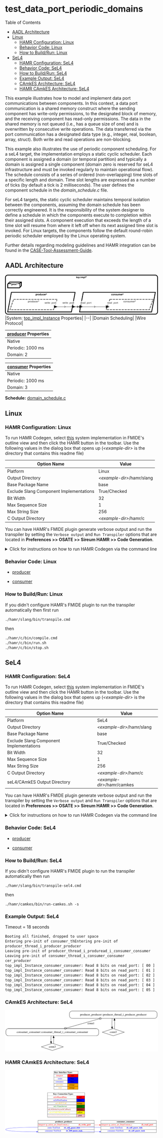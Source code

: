 # test_data_port_periodic_domains

 Table of Contents
<!--table-of-contents_start-->
  * [AADL Architecture](#aadl-architecture)
  * [Linux](#linux)
    * [HAMR Configuration: Linux](#hamr-configuration-linux)
    * [Behavior Code: Linux](#behavior-code-linux)
    * [How to Build/Run: Linux](#how-to-buildrun-linux)
  * [SeL4](#sel4)
    * [HAMR Configuration: SeL4](#hamr-configuration-sel4)
    * [Behavior Code: SeL4](#behavior-code-sel4)
    * [How to Build/Run: SeL4](#how-to-buildrun-sel4)
    * [Example Output: SeL4](#example-output-sel4)
    * [CAmkES Architecture: SeL4](#camkes-architecture-sel4)
    * [HAMR CAmkES Architecture: SeL4](#hamr-camkes-architecture-sel4)
<!--table-of-contents_end-->

This example illustrates how to model and implement data port communications between
components. In this context, a data port communication is a shared memory construct
where the sending component has write-only permissions, to the designated block
of memory, and the receiving component has read-only permissions. The data in the
shared memory is not queued (i.e., has a queue size of one) and is overwritten
by consecutive write operations. The data transferred via the port communication 
has a designated data type (e.g., integer, real, boolean, array, struct).
Both write and read operations are non-blocking.

This example also illustrates the use of periodic component scheduling. For a
seL4 target, the implementation employs a static cyclic scheduler. Each
component is assigned a domain (or temporal partition) and typically a domain
is assigned a single component (domain zero is reserved for seL4 infrastructure
and must be invoked regularly to maintain operational flow). The schedule consists
of a series of ordered (non-overlapping) time slots of a specific length and domain.
Time slot lengths are expressed as a number of ticks (by default a tick is
2 milliseconds). The user defines the component schedule in the *domain_schedule.c*
file. 

For seL4 targets, the static cyclic scheduler maintains temporal isolation
between the components, assuming the domain schedule has been correctly engineered.
It is the responsibility of the system designer to define a schedule
in which the components execute to completion within their assigned slots.
A component execution that exceeds the length of a time slot will resume from
where it left off when its next assigned time slot is invoked. 
For Linux targets, the components follow the default round-robin periodic
scheduler employed by the Linux operating system.

Further details regarding modeling guidelines and HAMR integration can be found
in the [CASE-Tool-Assessment-Guide](https://github.com/loonwerks/CASE/tree/master/TA5/tool-assessment-4/doc/CASE-Tool-Assessment-Guide.pdf).

## AADL Architecture
<!--aadl-architecture_start-->
![AADL Arch](aadl/diagrams/aadl-arch.png)
|System: [top_impl_Instance](aadl/test_data_port_periodic_domains.aadl#L93) Properties|
|--|
|Domain Scheduling|
|Wire Protocol|

|[producer](aadl/test_data_port_periodic_domains.aadl#L18) Properties|
|--|
|Native|
|Periodic: 1000 ms|
|Domain: 2|


|[consumer](aadl/test_data_port_periodic_domains.aadl#L50) Properties|
|--|
|Native|
|Periodic: 1000 ms|
|Domain: 3|


**Schedule:** [domain_schedule.c](aadl/domain_schedule.c)
<!--aadl-architecture_end-->


## Linux
<!--Linux_start--><!--Linux_end-->

### HAMR Configuration: Linux
<!--hamr-configuration-linux_start-->
To run HAMR Codegen, select [this](aadl/test_data_port_periodic_domains.aadl#L93) system implementation in FMIDE's outline view and then click the
HAMR button in the toolbar.  Use the following values in the dialog box that opens up (_&lt;example-dir&gt;_ is the directory that contains this readme file)

Option Name|Value |
|--|--|
Platform|Linux|
Output Directory|_&lt;example-dir&gt;_/hamr/slang|
Base Package Name|base|
|Exclude Slang Component Implementations|True/Checked|
|Bit Width|32|
|Max Sequence Size|1|
|Max String Size|256|
|C Output Directory|_&lt;example-dir&gt;_/hamr/c|

You can have HAMR's FMIDE plugin generate verbose output and run the transpiler by setting the ``Verbose output`` and ``Run Transpiler``
options that are located in __Preferences >> OSATE >> Sireum HAMR >> Code Generation__.



<details>

<summary>Click for instructions on how to run HAMR Codegen via the command line</summary>

The script [aadl/bin/run-hamr-Linux.sh](aadl/bin/run-hamr-Linux.sh) uses an experimental OSATE/FMIDE plugin we've developed that
allows you to run HAMR's OSATE/FMIDE plugin via the command line.  It has primarily been used/tested
when installed in OSATE (not FMIDE) and under Linux so may not work as expected in FMIDE or
under a different operating system. The script contains instructions on how to install the plugin.

```
./aadl/bin/run-hamr-Linux.sh
```

</details>
<!--hamr-configuration-linux_end-->


### Behavior Code: Linux
<!--behavior-code-linux_start-->
  * [producer](hamr/c/ext-c/producer_thread_i_producer_producer/producer_thread_i_producer_producer.c)

  * [consumer](hamr/c/ext-c/consumer_thread_i_consumer_consumer/consumer_thread_i_consumer_consumer.c)
<!--behavior-code-linux_end-->


### How to Build/Run: Linux
<!--how-to-buildrun-linux_start-->
If you didn't configure HAMR's FMIDE plugin to run the transpiler automatically then first run
```
./hamr/slang/bin/transpile.cmd
```
then 
```
./hamr/c/bin/compile.cmd
./hamr/c/bin/run.sh
./hamr/c/bin/stop.sh
```
<!--how-to-buildrun-linux_end-->


## SeL4
<!--SeL4_start--><!--SeL4_end-->

### HAMR Configuration: SeL4
<!--hamr-configuration-sel4_start-->
To run HAMR Codegen, select [this](aadl/test_data_port_periodic_domains.aadl#L93) system implementation in FMIDE's outline view and then click the
HAMR button in the toolbar.  Use the following values in the dialog box that opens up (_&lt;example-dir&gt;_ is the directory that contains this readme file)

Option Name|Value |
|--|--|
Platform|SeL4|
Output Directory|_&lt;example-dir&gt;_/hamr/slang|
Base Package Name|base|
|Exclude Slang Component Implementations|True/Checked|
|Bit Width|32|
|Max Sequence Size|1|
|Max String Size|256|
|C Output Directory|_&lt;example-dir&gt;_/hamr/c|
|seL4/CAmkES Output Directory|_&lt;example-dir&gt;_/hamr/camkes

You can have HAMR's FMIDE plugin generate verbose output and run the transpiler by setting the ``Verbose output`` and ``Run Transpiler``
options that are located in __Preferences >> OSATE >> Sireum HAMR >> Code Generation__.



<details>

<summary>Click for instructions on how to run HAMR Codegen via the command line</summary>

The script [aadl/bin/run-hamr-SeL4.sh](aadl/bin/run-hamr-SeL4.sh) uses an experimental OSATE/FMIDE plugin we've developed that
allows you to run HAMR's OSATE/FMIDE plugin via the command line.  It has primarily been used/tested
when installed in OSATE (not FMIDE) and under Linux so may not work as expected in FMIDE or
under a different operating system. The script contains instructions on how to install the plugin.

```
./aadl/bin/run-hamr-SeL4.sh
```

</details>
<!--hamr-configuration-sel4_end-->


### Behavior Code: SeL4
<!--behavior-code-sel4_start-->
  * [producer](hamr/c/ext-c/producer_thread_i_producer_producer/producer_thread_i_producer_producer.c)

  * [consumer](hamr/c/ext-c/consumer_thread_i_consumer_consumer/consumer_thread_i_consumer_consumer.c)
<!--behavior-code-sel4_end-->


### How to Build/Run: SeL4
<!--how-to-buildrun-sel4_start-->
If you didn't configure HAMR's FMIDE plugin to run the transpiler automatically then run
```
./hamr/slang/bin/transpile-sel4.cmd
```
then

```
./hamr/camkes/bin/run-camkes.sh -s
```
<!--how-to-buildrun-sel4_end-->


### Example Output: SeL4
<!--example-output-sel4_start-->
Timeout = 18 seconds
```
Booting all finished, dropped to user space
Entering pre-init of consumer_thEntering pre-init of producer_thread_i_producer_producer
Leaving pre-init of producer_thread_i_produread_i_consumer_consumer
Leaving pre-init of consumer_thread_i_consumer_consumer
cer_producer
top_impl_Instance_consumer_consumer: Read 8 bits on read_port: [ 00 ]
top_impl_Instance_consumer_consumer: Read 8 bits on read_port: [ 01 ]
top_impl_Instance_consumer_consumer: Read 8 bits on read_port: [ 02 ]
top_impl_Instance_consumer_consumer: Read 8 bits on read_port: [ 03 ]
top_impl_Instance_consumer_consumer: Read 8 bits on read_port: [ 04 ]
top_impl_Instance_consumer_consumer: Read 8 bits on read_port: [ 05 ]

```
<!--example-output-sel4_end-->


### CAmkES Architecture: SeL4
<!--camkes-architecture-sel4_start-->
![CAmkES Architecture: SeL4](aadl/diagrams/CAmkES-arch-SeL4.svg)
<!--camkes-architecture-sel4_end-->


### HAMR CAmkES Architecture: SeL4
<!--hamr-camkes-architecture-sel4_start-->
![HAMR CAmkES Architecture: SeL4](aadl/diagrams/CAmkES-HAMR-arch-SeL4.svg)
<!--hamr-camkes-architecture-sel4_end-->

